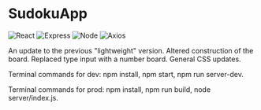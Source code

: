 # SudokuApp

![React](https://img.shields.io/badge/-React-61DAFB?logo=react&logoColor=white&style=for-the-badge)
![Express](https://img.shields.io/badge/-Express-DCDCDC?logo=express&logoColor=black&style=for-the-badge)
![Node](https://img.shields.io/badge/-Node-9ACD32?logo=node.js&logoColor=white&style=for-the-badge)
![Axios](https://img.shields.io/badge/-Axios-671ddf?logo=axios&logoColor=black&style=for-the-badge)

An update to the previous "lightweight" version.
  Altered construction of the board.
  Replaced type input with a number board.
  General CSS updates.

Terminal commands for dev:
  npm install,
  npm start,
  npm run server-dev.

Terminal commands for prod:
  npm install,
  npm run build,
  node server/index.js.
